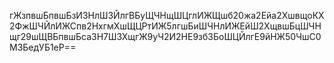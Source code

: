 гЖзпвшБпвшБзИЗНлШ3ЙлгВБуЩЧНщШЦглИЖЩшб20жа2Ейа2ХшвщоКХ2ФжШЧЙлИЖСпв2НхгмХшЩЦРтИЖ5лгшБиШЧНлИЖЕйШ2ХщвшБцШЧНщг29шЩВБпвшБса3Н7Ш3ХщгЖ9уЧ2И2НЕ9збЗБоШЦЙлгЕ9йНЖ50ЧшС0МЗБедУБ1еР==
